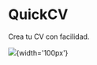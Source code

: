# QuickCV
Crea tu CV con facilidad.

![](https://github.com/enriqueSFranco/QuickCV/GitHub-Mark.png){width='100px'}

